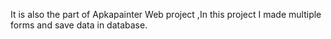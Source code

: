 It is also the part of Apkapainter Web project ,In this project I made multiple forms and save data in database.
 
